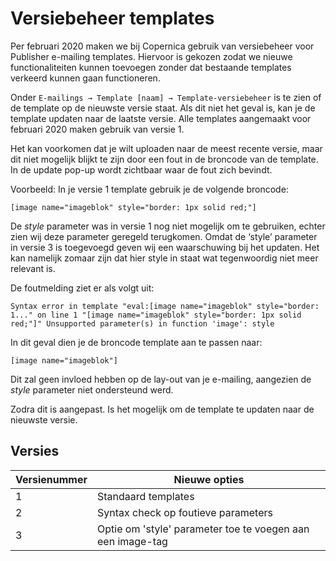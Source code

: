 # Versiebeheer templates
Per februari 2020 maken we bij Copernica gebruik van versiebeheer voor Publisher e-mailing templates. Hiervoor is gekozen zodat we nieuwe functionaliteiten kunnen toevoegen zonder dat bestaande templates verkeerd kunnen gaan functioneren.

Onder `E-mailings → Template [naam] → Template-versiebeheer` is te zien of de template op de nieuwste versie staat. Als dit niet het geval is, kan je de template updaten naar de laatste versie. Alle templates aangemaakt voor februari 2020 maken gebruik van versie 1. 

Het kan voorkomen dat je wilt uploaden naar de meest recente versie, maar dit niet mogelijk blijkt te zijn door een fout in de broncode van de template. In de update pop-up wordt zichtbaar waar de fout zich bevindt.

Voorbeeld:
In je versie 1 template gebruik je de volgende broncode:
```
[image name="imageblok" style="border: 1px solid red;"]
```

De *style* parameter was in versie 1 nog niet mogelijk om te gebruiken, echter zien wij deze parameter geregeld terugkomen. Omdat de ‘style’ parameter in versie 3 is toegevoegd geven wij een waarschuwing bij het updaten. Het kan namelijk zomaar zijn dat hier style in staat wat tegenwoordig niet meer relevant is.

De foutmelding ziet er als volgt uit:  
```
Syntax error in template "eval:[image name="imageblok" style="border: 1..." on line 1 "[image name="imageblok" style="border: 1px solid red;"]" Unsupported parameter(s) in function 'image': style
```

In dit geval dien je de broncode template aan te passen naar:  
```
[image name="imageblok"]
```

Dit zal geen invloed hebben op de lay-out van je e-mailing, aangezien de *style* parameter niet ondersteund werd.

Zodra dit is aangepast. Is het mogelijk om de template te updaten naar de nieuwste versie.

## Versies

| Versienummer             | Nieuwe opties                                                                |
|--------------------------|------------------------------------------------------------------------------|
| 1                        | Standaard templates                                                          |
| 2                        | Syntax check op foutieve parameters                                          |
| 3                        | Optie om 'style' parameter toe te voegen aan een image-tag                   |
